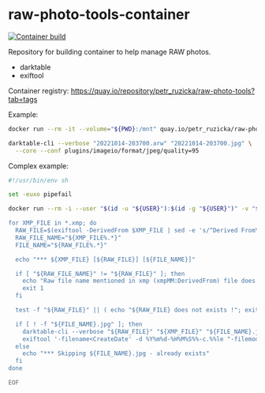 # raw-photo-tools-container

[![Container build](https://github.com/ruzickap/raw-photo-tools-container/actions/workflows/container-build.yml/badge.svg)](https://github.com/ruzickap/raw-photo-tools-container/actions/workflows/container-build.yml)

Repository for building container to help manage RAW photos.

* darktable
* exiftool

Container registry: <https://quay.io/repository/petr_ruzicka/raw-photo-tools?tab=tags>

Example:

```bash
docker run --rm -it --volume="${PWD}:/mnt" quay.io/petr_ruzicka/raw-photo-tools sh

darktable-cli --verbose "20221014-203700.arw" "20221014-203700.jpg" \
  --core --conf plugins/imageio/format/jpeg/quality=95
```

Complex example:

```bash
#!/usr/bin/env sh

set -euxo pipefail

docker run --rm -i --user "$(id -u "${USER}"):$(id -g "${USER}")" -v "${PWD}:/mnt" --workdir="/mnt" quay.io/petr_ruzicka/raw-photo-tools:latest /bin/sh << \EOF

for XMP_FILE in *.xmp; do
  RAW_FILE=$(exiftool -DerivedFrom $XMP_FILE | sed -e 's/^Derived From\s*:\s\(.*\)/\1/')
  RAW_FILE_NAME="${XMP_FILE%.*}"
  FILE_NAME="${RAW_FILE%.*}"

  echo "*** ${XMP_FILE} [${RAW_FILE}] [${FILE_NAME}]"

  if [ "${RAW_FILE_NAME}" != "${RAW_FILE}" ]; then
    echo "Raw file name mentioned in xmp (xmpMM:DerivedFrom) file does not match the raw file taken from \"$RAW_FILE_NAME\" !"
    exit 1
  fi

  test -f "${RAW_FILE}" || ( echo "${RAW_FILE} does not exists !"; exit 2 )

  if [ ! -f "${FILE_NAME}.jpg" ]; then
    darktable-cli --verbose "${RAW_FILE}" "${XMP_FILE}" "${FILE_NAME}.jpg" --core --conf plugins/imageio/format/jpeg/quality=95
    exiftool '-filename<CreateDate' -d %Y%m%d-%H%M%S%%-c.%%le "-filemodifydate<datetimeoriginal#" ${FILE_NAME}*.jpg
  else
    echo "*** Skipping ${FILE_NAME}.jpg - already exists"
  fi
done

EOF
```

